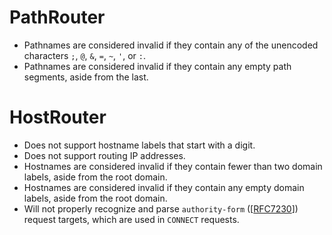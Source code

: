 # PathRouter
* Pathnames are considered invalid if they contain any of the unencoded characters `;`, `@`, `&`, `=`, `~`, `'`, or `:`.
* Pathnames are considered invalid if they contain any empty path segments, aside from the last.

# HostRouter
* Does not support hostname labels that start with a digit.
* Does not support routing IP addresses.
* Hostnames are considered invalid if they contain fewer than two domain labels, aside from the root domain.
* Hostnames are considered invalid if they contain any empty domain labels, aside from the root domain.
* Will not properly recognize and parse `authority-form` ([[RFC7230](https://tools.ietf.org/html/rfc7230#section-5.3.3)]) request targets, which are used in `CONNECT` requests.
